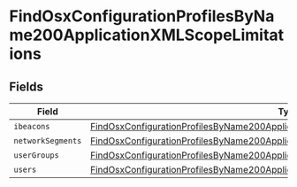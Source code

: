 # FindOsxConfigurationProfilesByName200ApplicationXMLScopeLimitations


## Fields

| Field                                                                                                                                                                                                 | Type                                                                                                                                                                                                  | Required                                                                                                                                                                                              | Description                                                                                                                                                                                           |
| ----------------------------------------------------------------------------------------------------------------------------------------------------------------------------------------------------- | ----------------------------------------------------------------------------------------------------------------------------------------------------------------------------------------------------- | ----------------------------------------------------------------------------------------------------------------------------------------------------------------------------------------------------- | ----------------------------------------------------------------------------------------------------------------------------------------------------------------------------------------------------- |
| `ibeacons`                                                                                                                                                                                            | [FindOsxConfigurationProfilesByName200ApplicationXMLScopeLimitationsIbeacons](../../models/operations/findosxconfigurationprofilesbyname200applicationxmlscopelimitationsibeacons.md)[]               | :heavy_minus_sign:                                                                                                                                                                                    | N/A                                                                                                                                                                                                   |
| `networkSegments`                                                                                                                                                                                     | [FindOsxConfigurationProfilesByName200ApplicationXMLScopeLimitationsNetworkSegments](../../models/operations/findosxconfigurationprofilesbyname200applicationxmlscopelimitationsnetworksegments.md)[] | :heavy_minus_sign:                                                                                                                                                                                    | N/A                                                                                                                                                                                                   |
| `userGroups`                                                                                                                                                                                          | [FindOsxConfigurationProfilesByName200ApplicationXMLScopeLimitationsUserGroups](../../models/operations/findosxconfigurationprofilesbyname200applicationxmlscopelimitationsusergroups.md)[]           | :heavy_minus_sign:                                                                                                                                                                                    | N/A                                                                                                                                                                                                   |
| `users`                                                                                                                                                                                               | [FindOsxConfigurationProfilesByName200ApplicationXMLScopeLimitationsUsers](../../models/operations/findosxconfigurationprofilesbyname200applicationxmlscopelimitationsusers.md)[]                     | :heavy_minus_sign:                                                                                                                                                                                    | N/A                                                                                                                                                                                                   |